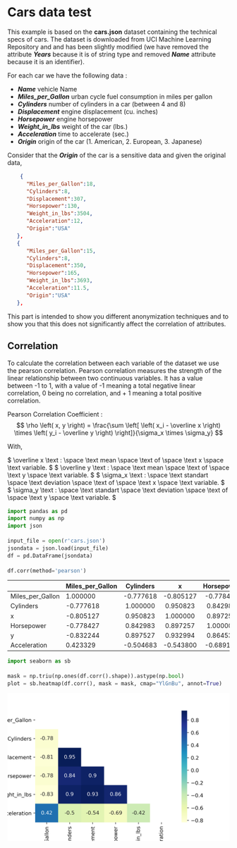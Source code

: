 # Cars data test

This example is based on the **cars.json** dataset containing the technical specs of cars.
The dataset is downloaded from UCI Machine Learning Repository and and has been slightly modified (we have removed the attribute ***Years*** because it is of string type and removed ***Name*** attribute because it is an identifier).

For each car we have the following data :

- ***Name*** vehicle Name
- ***Miles_per_Gallon*** urban cycle fuel consumption in miles per gallon
- ***Cylinders*** number of cylinders in a car (between 4 and 8)
- ***Displacement*** engine displacement (cu. inches)
- ***Horsepower*** engine horsepower
- ***Weight_in_lbs*** weight of the car (lbs.)
- ***Acceleration*** time to accelerate (sec.)
- ***Origin*** origin of the car (1. American, 2. European, 3. Japanese)

Consider that the ***Origin*** of the car is a sensitive data and given the original data,

```json
    {
      "Miles_per_Gallon":18,
      "Cylinders":8,
      "Displacement":307,
      "Horsepower":130,
      "Weight_in_lbs":3504,
      "Acceleration":12,
      "Origin":"USA"
   },
   {
      "Miles_per_Gallon":15,
      "Cylinders":8,
      "Displacement":350,
      "Horsepower":165,
      "Weight_in_lbs":3693,
      "Acceleration":11.5,
      "Origin":"USA"
   },
```

This part is intended to show you different anonymization techniques and to show you that this does not significantly affect the correlation of attributes.

## Correlation

To calculate the correlation between each variable of the dataset we use the pearson correlation.
Pearson correlation measures the strength of the linear relationship between two continuous variables. It has a value between -1 to 1, with a value of -1 meaning a total negative linear correlation, 0 being no correlation, and + 1 meaning a total positive correlation.

Pearson Correlation Coefficient :
$$ \rho \left( x, y \right) = \frac{\sum \left[ \left( x_i - \overline x \right) \times \left( y_i - \overline y \right) \right]}{\sigma_x \times \sigma_y}  $$

With,

$ \overline x  \text : \space \text mean \space \text of \space \text x \space \text variable. $
$ \overline y  \text : \space \text mean \space \text of \space \text y \space \text variable. $
$ \sigma_x  \text : \space \text standart \space \text deviation \space \text of \space \text x \space \text variable. $
$ \sigma_y  \text : \space \text standart \space \text deviation \space \text of \space \text y \space \text variable. $

```python
import pandas as pd
import numpy as np
import json

input_file = open(r'cars.json')
jsondata = json.load(input_file)
df = pd.DataFrame(jsondata)

df.corr(method='pearson')
```

|                  | Miles_per_Gallon | Cylinders |     x     | Horsepower |     y     | Acceleration |
|------------------|------------------|:---------:|:---------:|:----------:|:---------:|:------------:|
| Miles_per_Gallon |     1.000000     | -0.777618 | -0.805127 |  -0.778427 | -0.832244 |   0.423329   |
| Cylinders        |     -0.777618    |  1.000000 |  0.950823 |  0.842983  |  0.897527 |   -0.504683  |
| x                |     -0.805127    |  0.950823 |  1.000000 |  0.897257  |  0.932994 |   -0.543800  |
| Horsepower       |     -0.778427    |  0.842983 |  0.897257 |  1.000000  |  0.864538 |   -0.689196  |
| y                |     -0.832244    |  0.897527 |  0.932994 |  0.864538  |  1.000000 |   -0.416839  |
| Acceleration     |     0.423329     | -0.504683 | -0.543800 |  -0.689196 | -0.416839 |   1.000000   |

```python
import seaborn as sb

mask = np.triu(np.ones(df.corr().shape)).astype(np.bool)
plot = sb.heatmap(df.corr(), mask = mask, cmap="YlGnBu", annot=True)
```

![correlation](correlation_cars.png)
